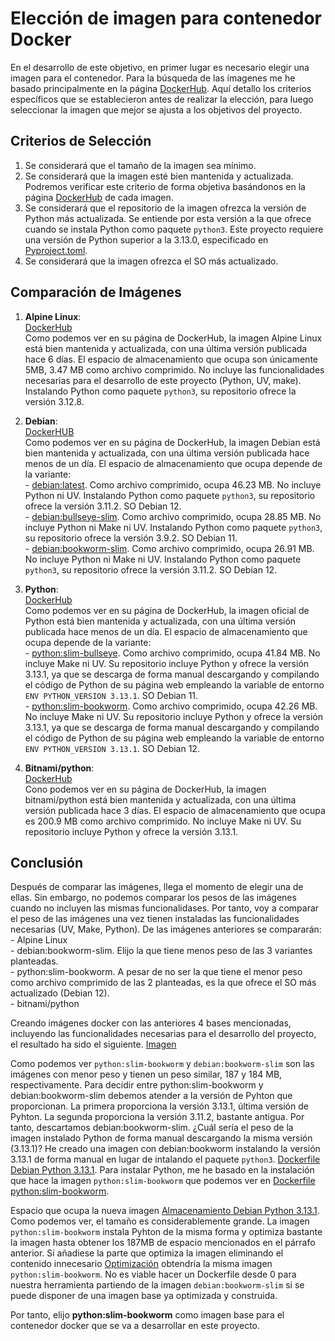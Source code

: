 # Elección de imagen para contenedor Docker  

En el desarrollo de este objetivo, en primer lugar es necesario elegir una imagen para el contenedor. Para la búsqueda de las ímagenes me he basado principalmente en la página [DockerHub](https://hub.docker.com/). Aquí detallo los criterios específicos que se establecieron antes de realizar la elección, para luego seleccionar la imagen que mejor se ajusta a los objetivos del proyecto.  

## Criterios de Selección  

1. Se considerará que el tamaño de la imagen sea mínimo.    
2. Se considerará que la imagen esté bien mantenida y actualizada. Podremos verificar este criterio de forma objetiva basándonos en la página [DockerHub](https://hub.docker.com/) de cada imagen.  
3. Se considerará que el repositorio de la imagen ofrezca la versión de Python más actualizada. Se entiende por esta versión a la que ofrece cuando se instala Python como paquete `python3`. Este proyecto requiere una versión de Python superior a la 3.13.0, especificado en [Pyproject.toml](/pyproject.toml).          
4. Se considerará que la imagen ofrezca el SO más actualizado.  

## Comparación de Imágenes   

1. **Alpine Linux**:    
    [DockerHub](https://hub.docker.com/_/alpine)    
    Como podemos ver en su página de DockerHub, la imagen Alpine Linux está bien mantenida y actualizada, con una última versión publicada hace 6 días. El espacio de almacenamiento que ocupa son únicamente 5MB, 3.47 MB como archivo comprimido. No incluye las funcionalidades necesarias para el desarrollo de este proyecto (Python, UV, make). Instalando Python como paquete `python3`, su repositorio ofrece la versión 3.12.8.  

2. **Debian**:  
    [DockerHUB](https://hub.docker.com/_/debian)    
    Como podemos ver en su página de DockerHub, la imagen Debian está bien mantenida y actualizada, con una última versión publicada hace menos de un día. El espacio de almacenamiento que ocupa depende de la variante:    
        - [debian:latest](https://hub.docker.com/layers/library/debian/latest/images/sha256-7f8ed5d106371f33b3eac043c9cba5ac3cbd30c8a82896cc71ea00574b19157e). Como archivo comprimido, ocupa 46.23 MB. No incluye Python ni UV. Instalando Python como paquete `python3`, su repositorio ofrece la versión 3.11.2. SO Debian 12.                 
        - [debian:bullseye-slim](https://hub.docker.com/layers/library/debian/bullseye-slim/images/sha256-a20489c8fd4878b97c42bc09321c1d6a9475231bcb2779682d03f25677a383ab). Como archivo comprimido, ocupa 28.85 MB. No incluye Python ni Make ni UV. Instalando Python como paquete `python3`, su repositorio ofrece la versión 3.9.2. SO Debian 11.             
        - [debian:bookworm-slim](https://hub.docker.com/layers/library/debian/bookworm-slim/images/sha256-44831da5de1fbbfb71eab0b0c2dc99ceb03b0b889490fcc7beff6fcd7b6efc44). Como archivo comprimido, ocupa 26.91 MB. No incluye Python ni Make ni UV. Instalando Python como paquete `python3`, su repositorio ofrece la versión 3.11.2. SO Debian 12.         

3. **Python**:    
    [DockerHub](https://hub.docker.com/_/python)    
    Como podemos ver en su página de DockerHub, la imagen oficial de Python está bien mantenida y actualizada, con una última versión publicada hace menos de un día. El espacio de almacenamiento que ocupa depende de la variante:            
        - [python:slim-bullseye](https://hub.docker.com/layers/library/python/slim-bullseye/images/sha256-05eda5508b86b91a1058eb8d2e8d008d301939006f779476de2bc49e19f9d336). Como archivo comprimido, ocupa 41.84 MB. No incluye Make ni UV. Su repositorio incluye Python y ofrece la versión 3.13.1, ya que se descarga de forma manual descargando y compilando el código de Python de su página web empleando la variable de entorno `ENV PYTHON_VERSION 3.13.1`. SO Debian 11.           
        - [python:slim-bookworm](https://hub.docker.com/layers/library/python/slim-bookworm/images/sha256-13ae6b865089eade069cd3cf8156564e5e1c59332c407517bd8ebd27ab2ee723). Como archivo comprimido, ocupa 42.26 MB. No incluye Make ni UV. Su repositorio incluye Python y ofrece la versión 3.13.1, ya que se descarga de forma manual descargando y compilando el código de Python de su página web empleando la variable de entorno `ENV PYTHON_VERSION 3.13.1`. SO Debian 12.        

4. **Bitnami/python**:    
    [DockerHub](https://hub.docker.com/r/bitnami/python)    
    Cono podemos ver en su página de DockerHub, la imagen bitnami/python está bien mantenida y actualizada, con una última versión publicada hace 3 días. El espacio de almacenamiento que ocupa es 200.9 MB como archivo comprimido. No incluye Make ni UV. Su repositorio incluye Python y ofrece la versión 3.13.1.       

## Conclusión  

Después de comparar las imágenes, llega el momento de elegir una de ellas. Sin embargo, no podemos comparar los pesos de las imágenes cuando no incluyen las mismas funcionalidases. Por tanto, voy a comparar el peso de las imágenes una vez tienen instaladas las funcionalidades necesarias (UV, Make, Python). De las imágenes anteriores se compararán:   
    - Alpine Linux    
    - debian:bookworm-slim. Elijo la que tiene menos peso de las 3 variantes planteadas.      
    - python:slim-bookworm. A pesar de no ser la que tiene el menor peso como archivo comprimido de las 2 planteadas, es la que ofrece el SO más actualizado (Debian 12).       
    - bitnami/python    

Creando imágenes docker con las anteriores 4 bases mencionadas, incluyendo las funcionalidades necesarias para el desarrollo del proyecto, el resultado ha sido el siguiente. [Imagen](/docs/espacio_contenedores.png)  

Como podemos ver `python:slim-bookworm` y `debian:bookworm-slim` son las imágenes con menor peso y tienen un peso similar, 187 y 184 MB, respectivamente. Para decidir entre python:slim-bookworm y debian:bookworm-slim debemos atender a la versión de Pyhton que proporcionan. La primera proporciona la versión 3.13.1, última versión de Pyhton. La segunda proporciona la versión 3.11.2, bastante antigua. Por tanto, descartamos debian:bookworm-slim. ¿Cuál sería el peso de la imagen instalado Python de forma manual descargando la misma versión (3.13.1)? He creado una imagen con debian:bookworm instalando la versión 3.13.1 de forma manual en lugar de intalando el paquete `python3`. [Dockerfile Debian Python 3.13.1](/pruebas_contenedores/Dockerfile_debian_Python_3.13.1). Para instalar Python, me he basado en la instalación que hace la imagen `python:slim-bookworm` que podemos ver en [Dockerfile python:slim-bookworm](https://github.com/docker-library/python/blob/master/3.13/slim-bullseye/Dockerfile). 

Espacio que ocupa la nueva imagen [Almacenamiento Debian Python 3.13.1](/pruebas_contenedores/espacio_debian_python.png).  
Como podemos ver, el tamaño es considerablemente grande. La imagen `python:slim-bookworm` instala Pyhton de la misma forma y optimiza bastante la imagen hasta obtener los 187MB de espacio mencionados en el párrafo anterior. Si añadiese la parte que optimiza la imagen eliminando el contenido innecesario [Optimización](/pruebas_contenedores/Dockerfile_parte_optimizacion) obtendría la misma imagen `python:slim-bookworm`. No es viable hacer un Dockerfile desde 0 para nuestra herramienta partiendo de la imagen `debian:bookworm-slim` si se puede disponer de una imagen base ya optimizada y construida.  

Por tanto, elijo **python:slim-bookworm** como imagen base para el contenedor docker que se va a desarrollar en este proyecto.    